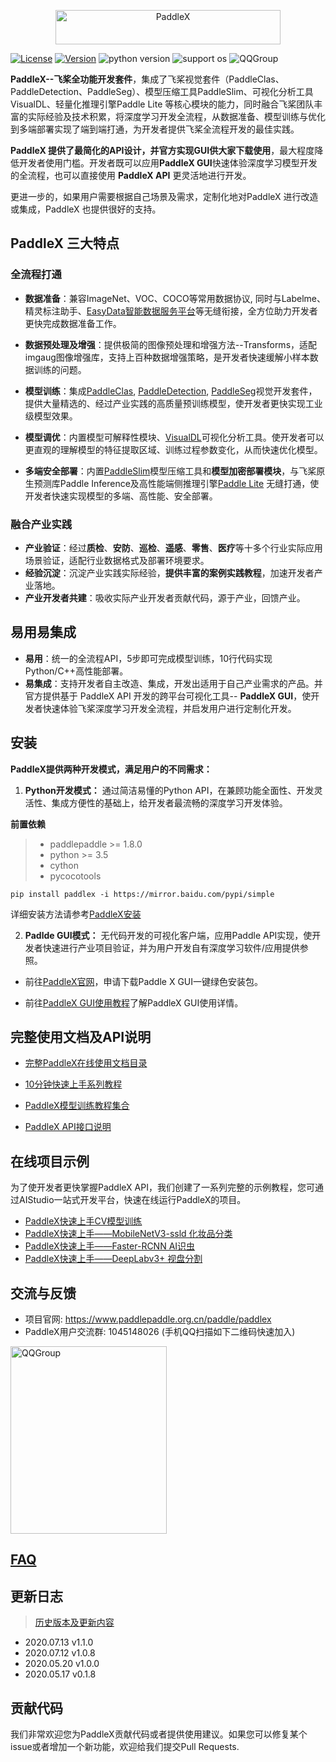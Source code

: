 <p align="center">
  <img src="./docs/gui/images/paddlex.png" width="360" height ="55" alt="PaddleX" align="middle" />
</p>

[![License](https://img.shields.io/badge/license-Apache%202-red.svg)](LICENSE)
[![Version](https://img.shields.io/github/release/PaddlePaddle/PaddleX.svg)](https://github.com/PaddlePaddle/PaddleX/releases)
![python version](https://img.shields.io/badge/python-3.6+-orange.svg)
![support os](https://img.shields.io/badge/os-linux%2C%20win%2C%20mac-yellow.svg)
![QQGroup](https://img.shields.io/badge/QQ_Group-1045148026-52B6EF?style=social&logo=tencent-qq&logoColor=000&logoWidth=20)

**PaddleX--飞桨全功能开发套件**，集成了飞桨视觉套件（PaddleClas、PaddleDetection、PaddleSeg）、模型压缩工具PaddleSlim、可视化分析工具VisualDL、轻量化推理引擎Paddle Lite 等核心模块的能力，同时融合飞桨团队丰富的实际经验及技术积累，将深度学习开发全流程，从数据准备、模型训练与优化到多端部署实现了端到端打通，为开发者提供飞桨全流程开发的最佳实践。

**PaddleX 提供了最简化的API设计，并官方实现GUI供大家下载使用**，最大程度降低开发者使用门槛。开发者既可以应用**PaddleX GUI**快速体验深度学习模型开发的全流程，也可以直接使用 **PaddleX API** 更灵活地进行开发。

更进一步的，如果用户需要根据自己场景及需求，定制化地对PaddleX 进行改造或集成，PaddleX 也提供很好的支持。

## PaddleX 三大特点

### 全流程打通

- **数据准备**：兼容ImageNet、VOC、COCO等常用数据协议, 同时与Labelme、精灵标注助手、[EasyData智能数据服务平台](https://ai.baidu.com/easydata/)等无缝衔接，全方位助力开发者更快完成数据准备工作。

- **数据预处理及增强**：提供极简的图像预处理和增强方法--Transforms，适配imgaug图像增强库，支持上百种数据增强策略，是开发者快速缓解小样本数据训练的问题。

- **模型训练**：集成[PaddleClas](https://github.com/PaddlePaddle/PaddleClas), [PaddleDetection](https://github.com/PaddlePaddle/PaddleDetection), [PaddleSeg](https://github.com/PaddlePaddle/PaddleSeg)视觉开发套件，提供大量精选的、经过产业实践的高质量预训练模型，使开发者更快实现工业级模型效果。

- **模型调优**：内置模型可解释性模块、[VisualDL](https://github.com/PaddlePaddle/VisualDL)可视化分析工具。使开发者可以更直观的理解模型的特征提取区域、训练过程参数变化，从而快速优化模型。

- **多端安全部署**：内置[PaddleSlim](https://github.com/PaddlePaddle/PaddleSlim)模型压缩工具和**模型加密部署模块**，与飞桨原生预测库Paddle Inference及高性能端侧推理引擎[Paddle Lite](https://github.com/PaddlePaddle/Paddle-Lite) 无缝打通，使开发者快速实现模型的多端、高性能、安全部署。

### 融合产业实践

- **产业验证**：经过**质检**、**安防**、**巡检**、**遥感**、**零售**、**医疗**等十多个行业实际应用场景验证，适配行业数据格式及部署环境要求。
- **经验沉淀**：沉淀产业实践实际经验，**提供丰富的案例实践教程**，加速开发者产业落地。
- **产业开发者共建**：吸收实际产业开发者贡献代码，源于产业，回馈产业。



## 易用易集成

- **易用**：统一的全流程API，5步即可完成模型训练，10行代码实现Python/C++高性能部署。
- **易集成**：支持开发者自主改造、集成，开发出适用于自己产业需求的产品。并官方提供基于 PaddleX API 开发的跨平台可视化工具-- **PaddleX GUI**，使开发者快速体验飞桨深度学习开发全流程，并启发用户进行定制化开发。

## 安装

**PaddleX提供两种开发模式，满足用户的不同需求：**

1. **Python开发模式：** 通过简洁易懂的Python API，在兼顾功能全面性、开发灵活性、集成方便性的基础上，给开发者最流畅的深度学习开发体验。<br>

  **前置依赖**
> - paddlepaddle >= 1.8.0
> - python >= 3.5
> - cython
> - pycocotools

```
pip install paddlex -i https://mirror.baidu.com/pypi/simple
```
详细安装方法请参考[PaddleX安装](https://paddlex.readthedocs.io/zh_CN/develop/install.html)


2.  **Padlde GUI模式：** 无代码开发的可视化客户端，应用Paddle API实现，使开发者快速进行产业项目验证，并为用户开发自有深度学习软件/应用提供参照。

- 前往[PaddleX官网](https://www.paddlepaddle.org.cn/paddle/paddlex)，申请下载Paddle X GUI一键绿色安装包。

- 前往[PaddleX GUI使用教程](./docs/gui/how_to_use.md)了解PaddleX GUI使用详情。


## 完整使用文档及API说明

- [完整PaddleX在线使用文档目录](https://paddlex.readthedocs.io/zh_CN/develop/index.html)

- [10分钟快速上手系列教程](https://paddlex.readthedocs.io/zh_CN/develop/quick_start.html)
- [PaddleX模型训练教程集合](https://paddlex.readthedocs.io/zh_CN/develop/train/index.html)
- [PaddleX API接口说明](https://paddlex.readthedocs.io/zh_CN/develop/apis/index.html)

## 在线项目示例

为了使开发者更快掌握PaddleX API，我们创建了一系列完整的示例教程，您可通过AIStudio一站式开发平台，快速在线运行PaddleX的项目。

- [PaddleX快速上手CV模型训练](https://aistudio.baidu.com/aistudio/projectdetail/450925)
- [PaddleX快速上手——MobileNetV3-ssld 化妆品分类](https://aistudio.baidu.com/aistudio/projectdetail/450220)
- [PaddleX快速上手——Faster-RCNN AI识虫](https://aistudio.baidu.com/aistudio/projectdetail/439888)
- [PaddleX快速上手——DeepLabv3+ 视盘分割](https://aistudio.baidu.com/aistudio/projectdetail/440197)

## 交流与反馈

- 项目官网: https://www.paddlepaddle.org.cn/paddle/paddlex
- PaddleX用户交流群: 1045148026 (手机QQ扫描如下二维码快速加入)  
<img src="./docs/gui/images/QR.jpg" width="250" height="300" alt="QQGroup" align="center" />

## [FAQ](./docs/gui/faq.md)

## 更新日志
> [历史版本及更新内容](https://paddlex.readthedocs.io/zh_CN/develop/change_log.html)

- 2020.07.13 v1.1.0
- 2020.07.12 v1.0.8
- 2020.05.20 v1.0.0
- 2020.05.17 v0.1.8

## 贡献代码

我们非常欢迎您为PaddleX贡献代码或者提供使用建议。如果您可以修复某个issue或者增加一个新功能，欢迎给我们提交Pull Requests.

